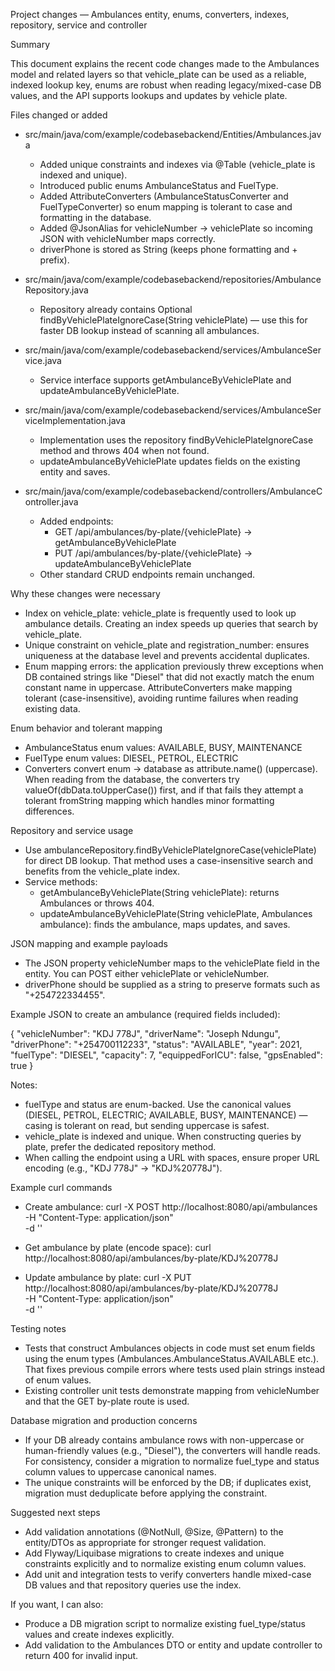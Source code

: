 Project changes — Ambulances entity, enums, converters, indexes, repository, service and controller

Summary

This document explains the recent code changes made to the Ambulances model and related layers so that vehicle_plate can be used as a reliable, indexed lookup key, enums are robust when reading legacy/mixed-case DB values, and the API supports lookups and updates by vehicle plate.

Files changed or added

- src/main/java/com/example/codebasebackend/Entities/Ambulances.java
  - Added unique constraints and indexes via @Table (vehicle_plate is indexed and unique).
  - Introduced public enums AmbulanceStatus and FuelType.
  - Added AttributeConverters (AmbulanceStatusConverter and FuelTypeConverter) so enum mapping is tolerant to case and formatting in the database.
  - Added @JsonAlias for vehicleNumber -> vehiclePlate so incoming JSON with vehicleNumber maps correctly.
  - driverPhone is stored as String (keeps phone formatting and + prefix).

- src/main/java/com/example/codebasebackend/repositories/AmbulanceRepository.java
  - Repository already contains Optional<Ambulances> findByVehiclePlateIgnoreCase(String vehiclePlate) — use this for faster DB lookup instead of scanning all ambulances.

- src/main/java/com/example/codebasebackend/services/AmbulanceService.java
  - Service interface supports getAmbulanceByVehiclePlate and updateAmbulanceByVehiclePlate.

- src/main/java/com/example/codebasebackend/services/AmbulanceServiceImplementation.java
  - Implementation uses the repository findByVehiclePlateIgnoreCase method and throws 404 when not found.
  - updateAmbulanceByVehiclePlate updates fields on the existing entity and saves.

- src/main/java/com/example/codebasebackend/controllers/AmbulanceController.java
  - Added endpoints:
    - GET  /api/ambulances/by-plate/{vehiclePlate}  -> getAmbulanceByVehiclePlate
    - PUT  /api/ambulances/by-plate/{vehiclePlate}  -> updateAmbulanceByVehiclePlate
  - Other standard CRUD endpoints remain unchanged.

Why these changes were necessary

- Index on vehicle_plate: vehicle_plate is frequently used to look up ambulance details. Creating an index speeds up queries that search by vehicle_plate.
- Unique constraint on vehicle_plate and registration_number: ensures uniqueness at the database level and prevents accidental duplicates.
- Enum mapping errors: the application previously threw exceptions when DB contained strings like "Diesel" that did not exactly match the enum constant name in uppercase. AttributeConverters make mapping tolerant (case-insensitive), avoiding runtime failures when reading existing data.

Enum behavior and tolerant mapping

- AmbulanceStatus enum values: AVAILABLE, BUSY, MAINTENANCE
- FuelType enum values: DIESEL, PETROL, ELECTRIC
- Converters convert enum -> database as attribute.name() (uppercase). When reading from the database, the converters try valueOf(dbData.toUpperCase()) first, and if that fails they attempt a tolerant fromString mapping which handles minor formatting differences.

Repository and service usage

- Use ambulanceRepository.findByVehiclePlateIgnoreCase(vehiclePlate) for direct DB lookup. That method uses a case-insensitive search and benefits from the vehicle_plate index.
- Service methods:
  - getAmbulanceByVehiclePlate(String vehiclePlate): returns Ambulances or throws 404.
  - updateAmbulanceByVehiclePlate(String vehiclePlate, Ambulances ambulance): finds the ambulance, maps updates, and saves.

JSON mapping and example payloads

- The JSON property vehicleNumber maps to the vehiclePlate field in the entity. You can POST either vehiclePlate or vehicleNumber.
- driverPhone should be supplied as a string to preserve formats such as "+254722334455".

Example JSON to create an ambulance (required fields included):

{
  "vehicleNumber": "KDJ 778J",
  "driverName": "Joseph Ndungu",
  "driverPhone": "+254700112233",
  "status": "AVAILABLE",
  "year": 2021,
  "fuelType": "DIESEL",
  "capacity": 7,
  "equippedForICU": false,
  "gpsEnabled": true
}

Notes:
- fuelType and status are enum-backed. Use the canonical values (DIESEL, PETROL, ELECTRIC; AVAILABLE, BUSY, MAINTENANCE) — casing is tolerant on read, but sending uppercase is safest.
- vehicle_plate is indexed and unique. When constructing queries by plate, prefer the dedicated repository method.
- When calling the endpoint using a URL with spaces, ensure proper URL encoding (e.g., "KDJ 778J" -> "KDJ%20778J").

Example curl commands

- Create ambulance:
  curl -X POST http://localhost:8080/api/ambulances \
    -H "Content-Type: application/json" \
    -d '<JSON payload above>'

- Get ambulance by plate (encode space):
  curl http://localhost:8080/api/ambulances/by-plate/KDJ%20778J

- Update ambulance by plate:
  curl -X PUT http://localhost:8080/api/ambulances/by-plate/KDJ%20778J \
    -H "Content-Type: application/json" \
    -d '<updated JSON payload>'

Testing notes

- Tests that construct Ambulances objects in code must set enum fields using the enum types (Ambulances.AmbulanceStatus.AVAILABLE etc.). That fixes previous compile errors where tests used plain strings instead of enum values.
- Existing controller unit tests demonstrate mapping from vehicleNumber and that the GET by-plate route is used.

Database migration and production concerns

- If your DB already contains ambulance rows with non-uppercase or human-friendly values (e.g., "Diesel"), the converters will handle reads. For consistency, consider a migration to normalize fuel_type and status column values to uppercase canonical names.
- The unique constraints will be enforced by the DB; if duplicates exist, migration must deduplicate before applying the constraint.

Suggested next steps

- Add validation annotations (@NotNull, @Size, @Pattern) to the entity/DTOs as appropriate for stronger request validation.
- Add Flyway/Liquibase migrations to create indexes and unique constraints explicitly and to normalize existing enum column values.
- Add unit and integration tests to verify converters handle mixed-case DB values and that repository queries use the index.

If you want, I can also:
- Produce a DB migration script to normalize existing fuel_type/status values and create indexes explicitly.
- Add validation to the Ambulances DTO or entity and update controller to return 400 for invalid input.


